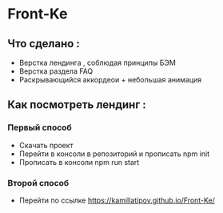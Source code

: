 # Front-Ke

## Что сделано :
- Верстка лендинга , соблюдая принципы БЭМ
- Верстка раздела FAQ
- Раскрывающийся аккордеои + небольшая анимация

## Как посмотреть лендинг :
### Первый способ 
- Скачать проект
- Перейти в консоли в репозиторий и прописать npm init
- Прописать в консоли npm run start

### Второй способ
- Перейти по ссылке https://kamillatipov.github.io/Front-Ke/
